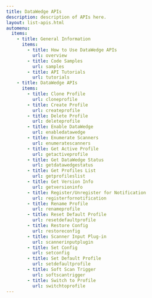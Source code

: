 ```yaml
---
title: DataWedge APIs
description: description of APIs here. 
layout: list-apis.html
automenu:
  items:
    - title: General Information
      items:
        - title: How to Use DataWedge APIs 
          url: overview
        - title: Code Samples
          url: samples
        - title: API Tutorials
          url: tutorials
    - title: DataWedge APIs
      items:
        - title: Clone Profile 
          url: cloneprofile
        - title: Create Profile 
          url: createprofile
        - title: Delete Profile 
          url: deleteprofile
        - title: Enable DataWedge 
          url: enabledatawedge
        - title: Enumerate Scanners 
          url: enumeratescanners
        - title: Get Active Profile 
          url: getactiveprofile
        - title: Get DataWedge Status 
          url: getdatawedgestatus
        - title: Get Profiles List 
          url: getprofileslist
        - title: Get Version Info 
          url: getversioninfo
        - title: Register/Unregister for Notification 
          url: registerfornotification
        - title: Rename Profile 
          url: renameprofile
        - title: Reset Default Profile 
          url: resetdefaultprofile
        - title: Restore Config 
          url: restoreconfig
        - title: Scanner Input Plug-in 
          url: scannerinputplugin
        - title: Set Config 
          url: setconfig
        - title: Set Default Profile 
          url: setdefaultprofile
        - title: Soft Scan Trigger 
          url: softscantrigger
        - title: Switch to Profile 
          url: switchtoprofile
---
```



<!-- 

        - title: Get Config 
          url: getconfig


title: DataWedge APIs
description: DataWedge APIs operate primarily through Android intents, which can be invoked by other applications to control the data-capture capabilities of DataWedge without the need to directly access APIs of the underlying device hardware. 
layout: list-content-items.html
content-items:
  - type: section
    level: 4
    title: API Overview
    text: First time using DataWedge APIs? The overview explains the concepts behind DataWedge APIs and how they work.
    url: overview
  - type: section
    level: 3
    title: DataWedge 6.3 APIs
    text: This is the technical document for using DataWedge 6.3 APIs.
    url: 6-3
  - type: section
    level: 4
    title: Legacy APIs
    text: Explains how to use older DataWedge APIs.
    url: legacy
  - type: section
    level: 4
    title: Sample Code
    text: Written by Zebra engineers, these code samples demonstrate efficient ways to implement some common DataWedge functions. 
    url: samples
  - type: section
    level: 4
    title: Tutorials
    text: First-timers with DataWedge APIs might be helped by these simple step-by-step walk throughs. 
    url: tutorials
product: DataWedge
productversion: '6.3'
-->